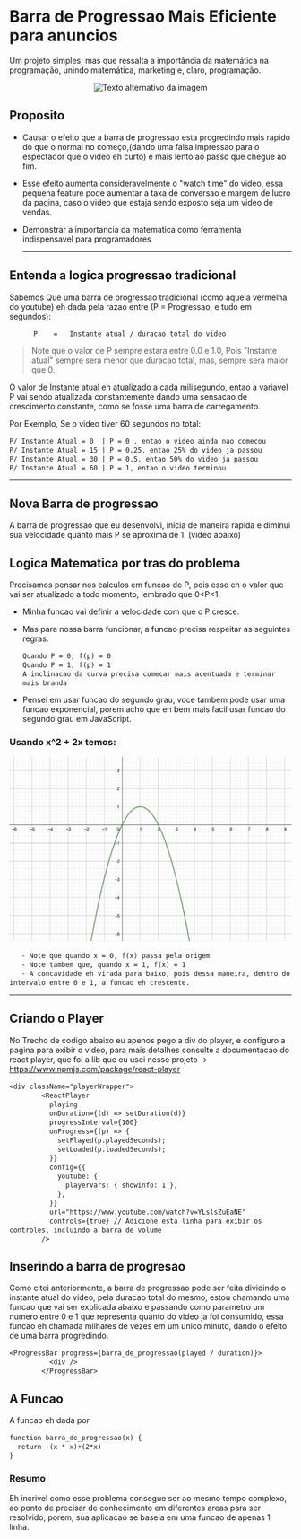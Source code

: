 # Barra de Progressao Mais Eficiente para anuncios 
 Um projeto simples, mas que ressalta a importância da matemática na programação, unindo matemática, marketing e, claro, programação.
 
<p align="center">
  <img src="https://github.com/Filipemrr/Fake-progressBar/blob/Projects/ezgif.com-video-to-gif.gif" alt="Texto alternativo da imagem" width="600">
</p>


## Proposito
  * Causar o efeito que a barra de progressao esta progredindo mais rapido do que o normal no começo,(dando uma falsa impressao para o espectador que o video eh curto) e mais lento ao passo que chegue ao fim.
    
  * Esse efeito aumenta consideravelmente o "watch time" do video, essa pequena feature pode aumentar a taxa de conversao e margem de lucro da pagina, caso o video que estaja sendo exposto seja um video de vendas.
    
  * Demonstrar a importancia da matematica como ferramenta indispensavel para programadores

    ---

## Entenda a logica progressao tradicional

Sabemos Que uma barra de progressao tradicional (como aquela vermelha do youtube)
eh dada pela razao entre (P = Progressao, e tudo em segundos):

          P    =   Instante atual / duracao total do video
> Note que o valor de P sempre estara entre 0.0 e 1.0, Pois "Instante atual" sempre sera menor que duracao total, mas, sempre sera maior que 0.

O valor de Instante atual eh atualizado a cada milisegundo, entao a variavel P vai sendo atualizada constantemente dando uma sensacao de crescimento constante, como se fosse uma barra de carregamento. 


Por Exemplo, Se o video tiver 60 segundos no total: 

    P/ Instante Atual = 0  | P = 0 , entao o video ainda nao comecou
    P/ Instante Atual = 15 | P = 0.25, entao 25% do video ja passou 
    P/ Instante Atual = 30 | P = 0.5, entao 50% do video ja passou
    P/ Instante Atual = 60 | P = 1, entao o video terminou
  
  ---

## Nova Barra de progressao 

A barra de progressao que eu desenvolvi, inicia de maneira rapida e diminui sua velocidade quanto mais P se aproxima de 1. (video abaixo)

##  Logica Matematica por tras do problema 

Precisamos pensar nos calculos em funcao de P, pois esse eh o valor que vai ser atualizado a todo momento, lembrado que 0<P<1.

- Minha funcao vai definir a velocidade com que o P cresce.
  
- Mas para nossa barra funcionar, a funcao precisa respeitar as seguintes regras:

      Quando P = 0, f(p) = 0
      Quando P = 1, f(p) = 1
      A inclinacao da curva precisa comecar mais acentuada e terminar mais branda

- Pensei em usar funcao do segundo grau, voce tambem pode usar uma funcao exponencial, porem acho que eh bem mais facil usar funcao do segundo grau em JavaScript.

### Usando x^2 + 2x temos:
<p align="center">
  <img src="https://github.com/Filipemrr/Fake-progressBar/blob/Projects/Screenshot%202023-09-04%20at%2019.35.06.png" alt="Texto alternativo da imagem" width="600">
</p>

       - Note que quando x = 0, f(x) passa pela origem
       - Note tambem que, quando x = 1, f(x) = 1
       - A concavidade eh virada para baixo, pois dessa maneira, dentro do intervalo entre 0 e 1, a funcao eh crescente.
  
  
---

## Criando o Player

No Trecho de codigo abaixo eu apenos pego a div do player, e configuro a pagina para exibir o video, para mais detalhes consulte a documentacao do react player, que foi a lib que eu usei nesse projeto -> https://www.npmjs.com/package/react-player
```
<div className="playerWrapper">
        <ReactPlayer
          playing
          onDuration={(d) => setDuration(d)}
          progressInterval={100}
          onProgress={(p) => {
            setPlayed(p.playedSeconds);
            setLoaded(p.loadedSeconds);
          }}
          config={{
            youtube: {
              playerVars: { showinfo: 1 },
            },
          }}
          url="https://www.youtube.com/watch?v=YLslsZuEaNE"
          controls={true} // Adicione esta linha para exibir os controles, incluindo a barra de volume
        />

```

## Inserindo a barra de progresao
Como citei anteriormente, a barra de progressao pode ser feita dividindo o instante atual do video, pela duracao total do mesmo, estou chamando uma funcao que vai ser explicada abaixo e passando como parametro um numero entre 0 e 1 que representa quanto do video ja foi consumido, essa funcao eh chamada milhares de vezes em um unico minuto, dando o efeito de uma barra progredindo.

```
<ProgressBar progress={barra_de_progressao(played / duration)}>
          <div />
        </ProgressBar>
```

## A Funcao 
A funcao eh dada por

```
function barra_de_progressao(x) {
  return -(x * x)+(2*x)
}
```

### Resumo 
Eh incrivel como esse problema consegue ser ao mesmo tempo complexo, ao ponto de precisar de conhecimento em diferentes areas para ser resolvido, porem, sua aplicacao se baseia em uma funcao de apenas 1 linha.
